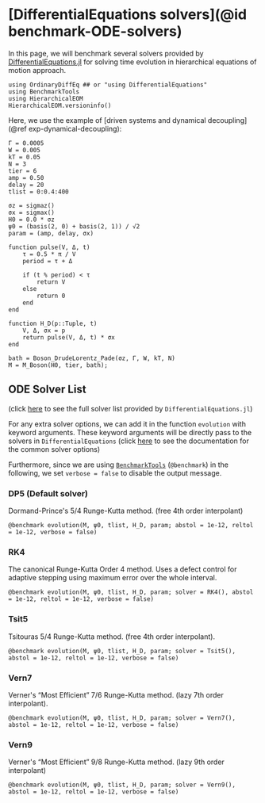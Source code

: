 # [DifferentialEquations solvers](@id benchmark-ODE-solvers)

In this page, we will benchmark several solvers provided by [DifferentialEquations.jl](https://docs.sciml.ai/DiffEqDocs/stable/) for solving time evolution in hierarchical equations of motion approach.

```@example benchmark_ODE_solvers
using OrdinaryDiffEq ## or "using DifferentialEquations"
using BenchmarkTools
using HierarchicalEOM
HierarchicalEOM.versioninfo()
```

Here, we use the example of [driven systems and dynamical decoupling](@ref exp-dynamical-decoupling):

```@example benchmark_ODE_solvers
Γ = 0.0005
W = 0.005
kT = 0.05
N = 3
tier = 6
amp = 0.50
delay = 20
tlist = 0:0.4:400

σz = sigmaz()
σx = sigmax()
H0 = 0.0 * σz
ψ0 = (basis(2, 0) + basis(2, 1)) / √2
param = (amp, delay, σx)

function pulse(V, Δ, t)
    τ = 0.5 * π / V
    period = τ + Δ

    if (t % period) < τ
        return V
    else
        return 0
    end
end

function H_D(p::Tuple, t)
    V, Δ, σx = p
    return pulse(V, Δ, t) * σx
end

bath = Boson_DrudeLorentz_Pade(σz, Γ, W, kT, N)
M = M_Boson(H0, tier, bath);
```

## ODE Solver List
(click [here](https://docs.sciml.ai/DiffEqDocs/stable/solvers/ode_solve/) to see the full solver list provided by `DifferentialEquations.jl`)

For any extra solver options, we can add it in the function `evolution` with keyword arguments. These keyword arguments will be directly pass to the solvers in `DifferentialEquations`
(click [here](https://docs.sciml.ai/DiffEqDocs/stable/basics/common_solver_opts/) to see the documentation for the common solver options)

Furthermore, since we are using [`BenchmarkTools`](https://juliaci.github.io/BenchmarkTools.jl/stable/) (`@benchmark`) in the following, we set `verbose = false` to disable the output message.

### DP5 (Default solver)
Dormand-Prince's 5/4 Runge-Kutta method. (free 4th order interpolant)

```@example benchmark_ODE_solvers
@benchmark evolution(M, ψ0, tlist, H_D, param; abstol = 1e-12, reltol = 1e-12, verbose = false)
```

### RK4
The canonical Runge-Kutta Order 4 method. Uses a defect control for adaptive stepping using maximum error over the whole interval.

```@example benchmark_ODE_solvers
@benchmark evolution(M, ψ0, tlist, H_D, param; solver = RK4(), abstol = 1e-12, reltol = 1e-12, verbose = false)
```

### Tsit5
Tsitouras 5/4 Runge-Kutta method. (free 4th order interpolant).

```@example benchmark_ODE_solvers
@benchmark evolution(M, ψ0, tlist, H_D, param; solver = Tsit5(), abstol = 1e-12, reltol = 1e-12, verbose = false)
```

### Vern7
Verner's “Most Efficient” 7/6 Runge-Kutta method. (lazy 7th order interpolant).

```@example benchmark_ODE_solvers
@benchmark evolution(M, ψ0, tlist, H_D, param; solver = Vern7(), abstol = 1e-12, reltol = 1e-12, verbose = false)
```

### Vern9
Verner's “Most Efficient” 9/8 Runge-Kutta method. (lazy 9th order interpolant)

```@example benchmark_ODE_solvers
@benchmark evolution(M, ψ0, tlist, H_D, param; solver = Vern9(), abstol = 1e-12, reltol = 1e-12, verbose = false)
```
